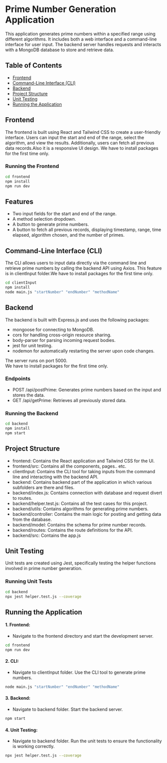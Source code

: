 # Prime Number Generation Application

This application generates prime numbers within a specified range using different algorithms. It includes both a web interface and a command-line interface for user input. The backend server handles requests and interacts with a MongoDB database to store and retrieve data.

## Table of Contents
- [Frontend](#frontend)
- [Command-Line Interface (CLI)](#command-line-interface-cli)
- [Backend](#backend)
- [Project Structure](#project-structure)
- [Unit Testing](#unit-testing)
- [Running the Application](#running-the-application)

## Frontend

The frontend is built using React and Tailwind CSS to create a user-friendly interface. Users can input the start and end of the range, select the algorithm, and view the results. Additionally, users can fetch all previous data records.Also it is a responsive UI design. We have to install packages for the first time only.

### Running the Frontend
```bash
cd frontend
npm install
npm run dev
```

## Features
- Two input fields for the start and end of the range.
- A method selection dropdown.
- A button to generate prime numbers.
- A button to fetch all previous records, displaying timestamp, range, time elapsed, algorithm chosen, and the number of primes.

## Command-Line Interface (CLI)
The CLI allows users to input data directly via the command line and retrieve prime numbers by calling the backend API using Axios. This feature is in clientInput folder.We have to install packages for the first time only.
```bash
cd clientInput
npm install
node main.js "startNumber" "endNumber" "methodName"
```

## Backend
The backend is built with Express.js and uses the following packages:
- mongoose for connecting to MongoDB.
- cors for handling cross-origin resource sharing.
- body-parser for parsing incoming request bodies.
- jest for unit testing.
- nodemon for automatically restarting the server upon code changes.
  
The server runs on port 5000.<br>
We have to install packages for the first time only.

### Endpoints
- POST /api/postPrime: Generates prime numbers based on the input and stores the data.
- GET /api/getPrime: Retrieves all previously stored data.

### Running the Backend
```bash
cd backend
npm install
npm start
```

## Project Structure
- frontend: Contains the React application and Tailwind CSS for the UI.
- frontend/src: Contains all the components, pages.. etc.
- clientInput: Contains the CLI tool for taking inputs from the command line and interacting with the backend API.
- backend: Contains backend part of the application in which various subfolders are there and files.
- backend/index.js: Contains connection with database and request divert to routes.
- backend/helper.test.js: Contains all  the test cases for this project. 
- backend/utils: Contains algorithms for generating prime numbers.
- backend/controller: Contains the main logic for posting and getting data from the database.
- backend/model: Contains the schema for prime number records.
- backend/routes: Contains the route definitions for the API.
- backend/src: Contains the app.js 

## Unit Testing
Unit tests are created using Jest, specifically testing the helper functions involved in prime number generation.

### Running Unit Tests
```bash
cd backend
npx jest helper.test.js --coverage
```

## Running the Application
#### 1. Frontend:<br>
- Navigate to the frontend directory and start the development server.
```bash
cd frontend
npm run dev
```

#### 2. CLI:<br>
- Navigate to clientInput folder. Use the CLI tool to generate prime numbers.
```bash
node main.js "startNumber" "endNumber" "methodName"
```

#### 3. Backend:<br>
- Navigate to backend folder. Start the backend server.
```bash
npm start
```

#### 4. Unit Testing:<br>
- Navigate to backend folder. Run the unit tests to ensure the functionality is working correctly.
```bash
npx jest helper.test.js --coverage
```
